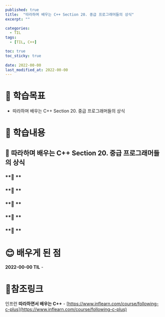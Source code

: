 ```yaml
---
published: true
title:  "따라하며 배우는 C++ Section 20. 중급 프로그래머들의 상식"
excerpt: ""

categories:
  - TIL
tags:
  - [TIL, C++]

toc: true
toc_sticky: true
 
date: 2022-00-00
last_modified_at: 2022-00-00
---
```


# 🤔 학습목표
- 따라하며 배우는 C++ Section 20. 중급 프로그래머들의 상식

# 📃 학습내용
## 📍 **따라하며 배우는 C++ Section 20. 중급 프로그래머들의 상식**

### **🌱 **

### **🌱 **

### **🌱 **

### **🌱 **

### **🌱 **


# 😊 배우게 된 점
**2022-00-00 TIL** - 


# 📌참조링크
인프런 **따라하면서 배우는 C++** - [https://www.inflearn.com/course/following-c-plus](https://www.inflearn.com/course/following-c-plus)